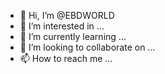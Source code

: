 - 👋 Hi, I’m @EBDWORLD
- 👀 I’m interested in ...
- 🌱 I’m currently learning ...
- 💞️ I’m looking to collaborate on ...
- 📫 How to reach me ...

<!---
EBDWORLD/EBDWORLD is a ✨ special ✨ repository because its `README.md` (this file) appears on your GitHub profile.
You can click the Preview link to take a look at your changes.
--->
